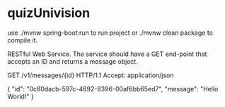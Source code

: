 # quizUnivision
use ./mvnw spring-boot:run to run project or ./mvnw clean package to compile it.

RESTful Web Service. The service should have a GET end-point that accepts an ID and returns a message object.

GET /v1/messages/{id} HTTP/1.1
Accept: application/json

{
  "id": "0c80dacb-597c-4692-8396-00af6bb65ed7",
  "message": "Hello World!"
}
